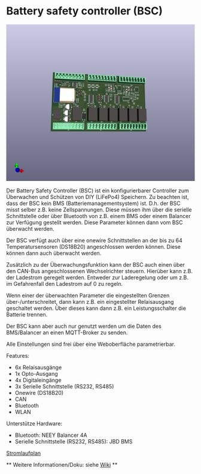 # Battery safety controller (BSC)


![bsc_pcb_3d](https://github.com/shining-man/bsc_hw/blob/main/img/bsc_3d.png?raw=true)

Der Battery Safety Controller (BSC) ist ein konfigurierbarer Controller zum Überwachen und Schützen von DIY (LiFePo4) Speichern. Zu beachten ist, dass der BSC kein BMS (Batteriemanagementsystem) ist. D.h. der BSC misst selber z.B. keine Zellspannungen. Diese müssen ihm über die serielle Schnittstelle oder über Bluetooth von z.B. einem BMS oder einem Balancer zur Verfügung gestellt werden. Diese Parameter können dann vom BSC überwacht werden.

Der BSC verfügt auch über eine onewire Schnittstellen an der bis zu 64 Temperatursensoren (DS18B20) angeschlossen werden können. Diese können dann auch überwacht werden.

Zusätzlich zu der Überwachungsfunktion kann der BSC auch einen über den CAN-Bus angeschlossenen Wechselrichter steuern. Hierüber kann z.B. der Ladestrom geregelt werden. Entweder zur Laderegelung oder um z.B. im Gefahrenfall den Ladestrom auf 0 zu regeln.

Wenn einer der überwachten Parameter die eingestellten Grenzen über-/unterschreitet, dann kann z.B. ein eingestellter Relaisausgang geschaltet werden. Über dieses kann dann z.B. ein Leistungsschalter die Batterie trennen. 

Der BSC kann aber auch nur genutzt werden um die Daten des BMS/Balancer an einen MQTT-Broker zu senden.

Alle Einstellungen sind frei über eine Weboberfläche parametrierbar.


Features:
* 6x Relaisausgänge
* 1x Opto-Ausgang
* 4x Digitaleingänge 
* 3x Serielle Schnittstelle (RS232, RS485)
* Onewire (DS18B20)
* CAN 
* Bluetooth
* WLAN

Unterstütze Hardware:
* Bluetooth: NEEY Balancer 4A
* Serielle Schnittstelle (RS232, RS485): JBD BMS

[Stromlaufplan](https://github.com/shining-man/bsc_hw/blob/main/circuit.pdf?raw=true "Stromlaufplan")

** Weitere Informationen/Doku: siehe [Wiki](https://github.com/shining-man/bsc_fw/wiki) **

